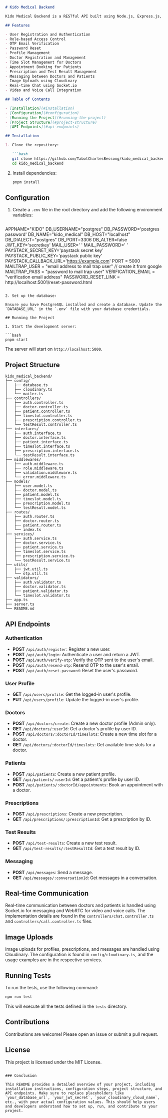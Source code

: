 
```markdown
# Kido Medical Backend

Kido Medical Backend is a RESTful API built using Node.js, Express.js, and Sequelize (PostgreSQL) that facilitates a medical appointment system. It allows users to register, authenticate, and manage their profiles. Doctors can manage their time slots, prescriptions, and test results, while patients can book appointments, view prescriptions, and communicate with doctors through chat.

## Features

- User Registration and Authentication
- Role-based Access Control
- OTP Email Verification
- Password Reset
- Profile Management
- Doctor Registration and Management
- Time Slot Management for Doctors
- Appointment Booking for Patients
- Prescription and Test Result Management
- Messaging between Doctors and Patients
- Image Uploads using Cloudinary
- Real-time Chat using Socket.io
- Video and Voice Call Integration

## Table of Contents

- [Installation](#installation)
- [Configuration](#configuration)
- [Running the Project](#running-the-project)
- [Project Structure](#project-structure)
- [API Endpoints](#api-endpoints)

## Installation

1. Clone the repository:

   ```bash
   git clone https://github.com/TabotCharlesBessong/kido_medical_backend.git
   cd kido_medical_backend
   ```

2. Install dependencies:

   ```bash
   pnpm install
   ```

## Configuration

1. Create a `.env` file in the root directory and add the following environment variables:

   ```env
APPNAME="KIDO"
DB_USERNAME="postgres"
DB_PASSWORD='postgres password'
DB_NAME="kido_medical"
DB_HOST="localhost"
DB_DIALECT="postgres"
DB_PORT=3306
DB_ALTER=false
JWT_KEY='secretkey'
MAIL_USER=' '
MAIL_PASSWORD=' '
PAYSTACK_SECRET_KEY='paystack secret key'
PAYSTACK_PUBLIC_KEY='paystack public key'
PAYSTACK_CALLBACK_URL='https://example.com'
PORT = 5000
MAILTRAP_USER = "email address to mail trap user" // create it from google
MAILTRAP_PASS = "password to mail trap user"
VERIFICATION_EMAIL = "verification email address"
PASSWORD_RESET_LINK = http://localhost:5001/reset-password.html
   ```

2. Set up the database:

   Ensure you have PostgreSQL installed and create a database. Update the `DATABASE_URL` in the `.env` file with your database credentials.

## Running the Project

1. Start the development server:

   ```bash
   pnpm start
   ```

   The server will start on `http://localhost:5000`.

## Project Structure

```
kido_medical_backend/
├── config/
│   ├── database.ts
│   ├── cloudinary.ts
│   └── mailer.ts
├── controllers/
│   ├── auth.controller.ts
│   ├── doctor.controller.ts
│   ├── patient.controller.ts
│   ├── timeslot.controller.ts
│   ├── prescription.controller.ts
│   └── testResult.controller.ts
├── interfaces/
│   ├── auth.interface.ts
│   ├── doctor.interface.ts
│   ├── patient.interface.ts
│   ├── timeslot.interface.ts
│   ├── prescription.interface.ts
│   └── testResult.interface.ts
├── middlewares/
│   ├── auth.middleware.ts
│   ├── role.middleware.ts
│   ├── validation.middleware.ts
│   └── error.middleware.ts
├── models/
│   ├── user.model.ts
│   ├── doctor.model.ts
│   ├── patient.model.ts
│   ├── timeslot.model.ts
│   ├── prescription.model.ts
│   └── testResult.model.ts
├── routes/
│   ├── auth.router.ts
│   ├── doctor.router.ts
│   ├── patient.router.ts
│   └── index.ts
├── services/
│   ├── auth.service.ts
│   ├── doctor.service.ts
│   ├── patient.service.ts
│   ├── timeslot.service.ts
│   ├── prescription.service.ts
│   └── testResult.service.ts
├── utils/
│   ├── jwt.util.ts
│   └── otp.util.ts
├── validators/
│   ├── auth.validator.ts
│   ├── doctor.validator.ts
│   ├── patient.validator.ts
│   └── timeslot.validator.ts
├── app.ts
├── server.ts
└── README.md
```

## API Endpoints

### Authentication

- **POST** `/api/auth/register`: Register a new user.
- **POST** `/api/auth/login`: Authenticate a user and return a JWT.
- **POST** `/api/auth/verify-otp`: Verify the OTP sent to the user's email.
- **POST** `/api/auth/resend-otp`: Resend OTP to the user's email.
- **POST** `/api/auth/reset-password`: Reset the user's password.

### User Profile

- **GET** `/api/users/profile`: Get the logged-in user's profile.
- **PUT** `/api/users/profile`: Update the logged-in user's profile.

### Doctors

- **POST** `/api/doctors/create`: Create a new doctor profile (Admin only).
- **GET** `/api/doctors/:userId`: Get a doctor's profile by user ID.
- **POST** `/api/doctors/:doctorId/timeslots`: Create a new time slot for a doctor.
- **GET** `/api/doctors/:doctorId/timeslots`: Get available time slots for a doctor.

### Patients

- **POST** `/api/patients`: Create a new patient profile.
- **GET** `/api/patients/:userId`: Get a patient's profile by user ID.
- **POST** `/api/patients/:doctorId/appointments`: Book an appointment with a doctor.

### Prescriptions

- **POST** `/api/prescriptions`: Create a new prescription.
- **GET** `/api/prescriptions/:prescriptionId`: Get a prescription by ID.

### Test Results

- **POST** `/api/test-results`: Create a new test result.
- **GET** `/api/test-results/:testResultId`: Get a test result by ID.

### Messaging

- **POST** `/api/messages`: Send a message.
- **GET** `/api/messages/:conversationId`: Get messages in a conversation.

## Real-time Communication

Real-time communication between doctors and patients is handled using Socket.io for messaging and WebRTC for video and voice calls. The implementation details are found in the `controllers/chat.controller.ts` and `controllers/call.controller.ts` files.

## Image Uploads

Image uploads for profiles, prescriptions, and messages are handled using Cloudinary. The configuration is found in `config/cloudinary.ts`, and the usage examples are in the respective services.

## Running Tests

To run the tests, use the following command:

```bash
npm run test
```

This will execute all the tests defined in the `tests` directory.

## Contributions

Contributions are welcome! Please open an issue or submit a pull request.

## License

This project is licensed under the MIT License.
```

### Conclusion

This README provides a detailed overview of your project, including installation instructions, configuration steps, project structure, and API endpoints. Make sure to replace placeholders like `your_database_url`, `your_jwt_secret`, `your_cloudinary_cloud_name`, etc., with your actual configuration values. This should help users and developers understand how to set up, run, and contribute to your project.
